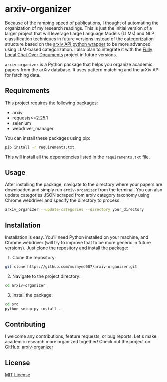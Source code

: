 # arxiv-organizer

Because of the ramping speed of publications, I thought of automating the organization of my research readings. This is just the initial version of a larger project that will leverage Large Language Models (LLMs) and NLP classification techniques in future versions instead of the categorization structure based on the [arxiv API python wrapper](https://github.com/lukasschwab/arxiv.py) to be more advanced using LLM-based categorization. I also plan to integrate it with the [Fully Local Chat Over Documents](https://github.com/jacoblee93/fully-local-pdf-chatbot) project in future versions.

`arxiv-organizer` is a Python package that helps you organize academic papers from the arXiv database. It uses pattern matching and the arXiv API for fetching data.

## Requirements

This project requires the following packages:

- arxiv
- requests>=2.25.1
- selenium
- webdriver_manager

You can install these packages using pip:

```bash
pip install -r requirements.txt
```

This will install all the dependencies listed in the `requirements.txt` file.

## Usage

After installing the package, navigate to the directory where your papers are downloaded and simply run `arxiv-organizer` from the terminal. You can also update categories JSON scraped from arxiv category taxonomy using Chrome webdriver and specify the directory to process:

```bash
arxiv_organizer --update-categories --directory your_directory
```

## Installation

Installation is easy. You'll need Python installed on your machine, and Chrome webdriver (will try to improve that to be more generic in future versions). Just clone the repository and install the package:

1. Clone the repository:

```bash
git clone https://github.com/mozayed007/arxiv-organizer.git
```

2. Navigate to the project directory:

```bash
cd arxiv-organizer
```

3. Install the package:

```bash
cd src
python setup.py install .
```

## Contributing

I welcome any contributions, feature requests, or bug reports. Let's make academic research more organized together! Check out the project on GitHub: [arxiv-organizer](https://github.com/mozayed007/arxiv-organizer)

## License

[MIT License](https://github.com/mozayed007/arxiv-organizer/blob/main/LICENSE)
